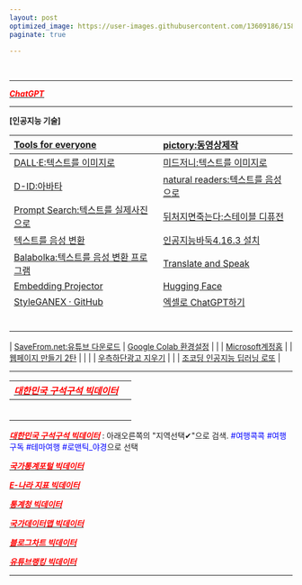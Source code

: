 ```yaml
---
layout: post
optimized_image: https://user-images.githubusercontent.com/13609186/158834851-5c5d7736-001b-448d-8bb6-eb99f2f16233.jpg
paginate: true

---
```


<br>

---

[<span style="color:red">***ChatGPT***</span>](https://chat.openai.com/chat)<br>

---

**[인공지능 기술]** 

| [Tools for everyone](https://ai.google/tools/) | [pictory:동영상제작](https://app.pictory.ai/textinput) |
| :--- | :--- |
| [DALL·E:텍스트를 이미지로](https://labs.openai.com/) | [미드저니:텍스트를 이미지로](https://discord.com/channels/662267976984297473/@home) |
| [D-ID:아바타](https://studio.d-id.com/?video=tlk_fa1ueJObWfSiYe4RT57u2) | [natural readers:텍스트를 음성으로](https://www.naturalreaders.com/online/) |
| [Prompt Search:텍스트를 실제사진으로](https://www.ptsearch.info/home/) | [뒤처지면죽는다:스테이블 디퓨전](https://www.youtube.com/@backdie) |
| [텍스트를 음성 변환](https://text-to-speech.imtranslator.net/speech.asp) | [인공지능바둑4.16.3 설치](https://www.youtube.com/watch?app=desktop&v=RgKI_LxXH6k) |
| [Balabolka:텍스트를 음성 변환 프로그램](http://www.cross-plus-a.com/kr/balabolka.htm) | [Translate and Speak](https://imtranslator.net/translate-and-speak/) |
 [Embedding Projector](https://projector.tensorflow.org/) | [Hugging Face](https://huggingface.co/spaces/PKUWilliamYang/StyleGANEX) |
 [StyleGANEX · GitHub](https://github.com/williamyang1991/StyleGANEX/actions) | [엑셀로 ChatGPT하기](https://drive.google.com/file/d/1EBqu1F7zMbLC121afBWaI2tEIZw07Lcg/view?usp=share_link) |
 []() | []() |
 []() | []() |
 []() | []() |
 []() | []() |
 []() | []() |
 []() | []() |
 
| [SaveFrom.net:유튜브 다운로드](https://us.savefrom.net/) | [Google Colab 환경설정](https://theorydb.github.io/dev/2019/08/23/dev-ml-colab/) |
| []() | [Microsoft계정홈](https://account.microsoft.com/account/Account?ru=https%3A%2F%2Faccount.microsoft.com%2F&destrt=home.landing) |
| [웹페이지 만들기 2탄](https://mrchypark.github.io/post/r%EB%A1%9C%EB%82%98%EB%A7%8C%EC%9D%98-%EC%9B%B9%ED%8E%98%EC%9D%B4%EC%A7%80-%EB%A7%8C%EB%93%A4%EA%B8%B0-2%ED%83%84-github-pages/) | []() |
| []() | [우측하단광고 지우기](https://it.donga.com/30173/) |
| []() | [조코딩 인공지능 딥러닝 로또](https://animalface.site/lotto.html) |

---


 [<span style="color:red">***대한민국 구석구석 빅데이터***</span>](https://korean.visitkorea.or.kr/main/main.do#home) | []() |
| :--- | :--- |
 []() | []() |
 []() | []() |
 []() | []() |
 []() | []() |
 []() | []() |
 []() | []() |


[<span style="color:red">***대한민국 구석구석 빅데이터***</span>](https://korean.visitkorea.or.kr/main/main.do#home) : 아래오른쪽의 "지역선택✔"으로 검색. <span style="color:blue">#여행콕콕 #여행구독 #테마여행 #로맨틱_야경</span>으로 선택 <br>

[<span style="color:red">***국가통계포털 빅데이터***</span>](https://kosis.kr/index/index.do) <br>

[<span style="color:red">***E-나라 지표 빅데이터***</span>](https://www.index.go.kr/potal/idx/keyBord.do) <br>

[<span style="color:red">***통계청 빅데이터***</span>](https://kostat.go.kr/portal/korea/index.action) <br>

[<span style="color:red">***국가데이터맵 빅데이터***</span>](https://www.data.go.kr/tcs/opd/ndm/view.do) <br>

[<span style="color:red">***블로그차트 빅데이터***</span>](https://www.blogchart.co.kr/chart/theme) <br>

[<span style="color:red">***유튜브랭킹 빅데이터***</span>](https://youtube-rank.com/) <br>

---


